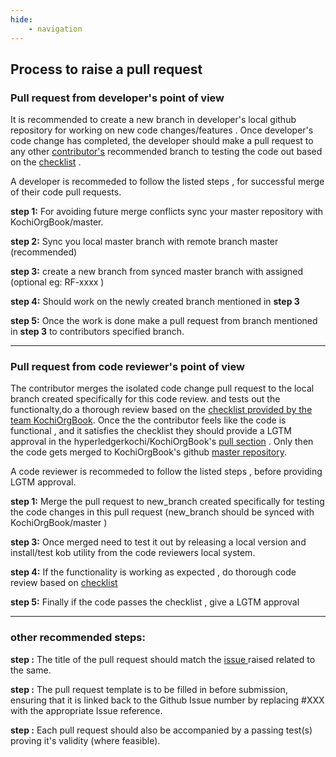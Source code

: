 ```yaml
---
hide:
    - navigation
---
```

## Process to raise a pull request


### Pull request from developer's point of view

It is recommended to create a new branch in developer's local github repository for working on new code changes/features .
Once developer's code change has completed, the developer should make a pull request to any other [contributor's](https://github.com/hyperledgerkochi/kochiorgbook/network/members) 
recommended branch to testing the code out based on the [checklist](./checklist.md) . 

A developer is recommeded to follow the listed steps , for successful merge of their code pull requests. 

**step 1:** For avoiding future merge conflicts sync your master repository with KochiOrgBook/master. 

**step 2:** Sync you local master branch with remote branch master (recommended)

**step 3:** create a new branch from synced master branch with assigned (optional eg: RF-xxxx ) 

**step 4:** Should work on the newly created branch mentioned in **step 3** 

**step 5:** Once the work is done make a pull request from branch mentioned in **step 3** to contributors specified branch.




____________________________________

### Pull request from code reviewer's point of view

The contributor merges the isolated code change pull request to the local branch created specifically for this code review.
and tests out the functionalty,do a thorough review based on the [checklist provided by the team KochiOrgBook](./checklist.md). Once the the contributor feels like the code is functional , and it satisfies the checklist
they should provide a LGTM approval in the hyperledgerkochi/KochiOrgBook's [pull section](https://github.com/hyperledgerkochi/kochiorgbook/pulls) . Only then the code gets merged to KochiOrgBook's github [master repository](https://github.com/hyperledgerkochi/kochiorgbook).

A code reviewer is recommeded to follow the listed steps , before providing LGTM approval. 

**step 1:** Merge the pull request to new_branch created specifically for testing the code changes in this pull request (new_branch should be synced with KochiOrgBook/master ) 

**step 3:** Once merged need to test it out by releasing a local version and install/test kob utility from the code reviewers local system.

**step 4:** If the functionality is working as expected , do thorough code review based on [checklist ](./checklist.md)

**step 5:** Finally if the code passes the checklist , give a LGTM approval 

____________________________

### other recommended steps:
**step :** The title of the pull request should match the [issue ](https://github.com/hyperledgerkochi/kochiorgbook/issues) raised related to the same.

**step :** The pull request template is to be filled in before submission, ensuring that it is linked back to the Github Issue number by replacing #XXX with the appropriate Issue reference.

**step :** Each pull request should also be accompanied by a passing test(s) proving it's validity (where feasible).





